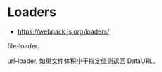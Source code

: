 # Loaders

- <https://webpack.js.org/loaders/>


file-loader，

url-loader, 如果文件体积小于指定值则返回 DataURL。


